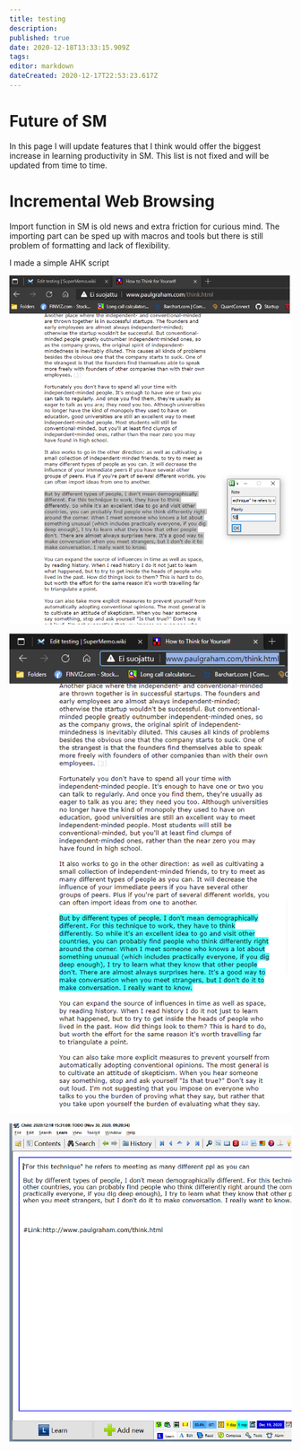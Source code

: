 ```yaml
---
title: testing
description: 
published: true
date: 2020-12-18T13:33:15.909Z
tags: 
editor: markdown
dateCreated: 2020-12-17T22:53:23.617Z
---
```


# Future of SM

In this page I will update features that I think would offer the biggest increase in learning productivity in SM. This list is not fixed and will be updated from time to time.

# Incremental Web Browsing

Import function in SM is old news and extra friction for curious mind. The importing part can be sped up with macros and tools but there is still problem of formatting and lack of flexibility. 

I made a simple AHK script 

![web1.png](/web1.png)

![web2.png](/web2.png)

![web3.png](/web3.png)